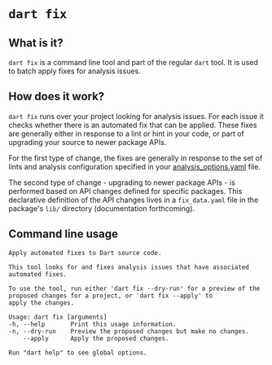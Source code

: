 # `dart fix`

## What is it?

`dart fix` is a command line tool and part of the regular `dart` tool. It is
used to batch apply fixes for analysis issues.

## How does it work?

`dart fix` runs over your project looking for analysis issues. For each issue it
checks whether there is an automated fix that can be applied. These fixes are
generally either in response to a lint or hint in your code, or part of upgrading
your source to newer package APIs.

For the first type of change, the fixes are generally in response to the set of
lints and analysis configuration specified in your [analysis_options.yaml] file.

The second type of change - upgrading to newer package APIs - is performed
based on API changes defined for specific packages. This declarative definition
of the API changes lives in a `fix_data.yaml` file in the package's `lib/`
directory (documentation forthcoming).

## Command line usage

```
Apply automated fixes to Dart source code.

This tool looks for and fixes analysis issues that have associated automated fixes.

To use the tool, run either 'dart fix --dry-run' for a preview of the proposed changes for a project, or 'dart fix --apply' to
apply the changes.

Usage: dart fix [arguments]
-h, --help       Print this usage information.
-n, --dry-run    Preview the proposed changes but make no changes.
    --apply      Apply the proposed changes.

Run "dart help" to see global options.
```

[analysis_options.yaml]: https://dart.dev/guides/language/analysis-options
